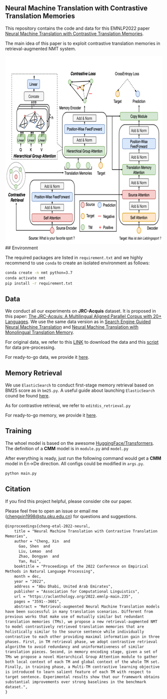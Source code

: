 ## Neural Machine Translation with Contrastive Translation Memories
This repository contains the code and data for this EMNLP2022 paper [Neural Machine Translation with Contrastive Translation Memories](https://aclanthology.org/2022.emnlp-main.235/). 

The main idea of this paper is to exploit contrastive translation memories in retrieval-augmented NMT system.

<div align=center>
<img src="model.png" width="650" height="600">
</div>
## Environment

The required packages are listed in `requirement.txt` and we highly recommend to use `conda` to create an isolated environment as follows:

```bash
conda create -n nmt python=3.7
conda activate nmt
pip install -r requirement.txt
```

## Data

We conduct all our experiments on **JRC-Acquis** dataset. It is proposed in this paper: [The JRC-Acquis: A Multilingual Aligned Parallel Corpus with 20+ Languages](http://www.lrec-conf.org/proceedings/lrec2006/pdf/340_pdf.pdf). We use the same data version as in [Search Engine Guided Neural Machine Translation](https://ojs.aaai.org/index.php/AAAI/article/view/12013) and [Neural Machine Translation with Monolingual Translation Memory](https://aclanthology.org/2021.acl-long.567.pdf). 

For original data, we refer to this [LINK](https://drive.google.com/file/d/1iuBH_YsnL28cTYjjpSq5BgukG7QhBLs_/view) to download the data and this [script](https://github.com/jcyk/copyisallyouneed/blob/master/scripts/prepare.sh) for data pre-processing.

For ready-to-go data, we provide it [here](https://drive.google.com/file/d/1ghmdaTFUGVj_rIM0YJpSr6P_Zj3cNcyZ/view?usp=share_link).

## Memory Retrieval

We use `ElasticSearch` to conduct first-stage memory retrieval based on BM25 score as in `bm25.py`. A useful guide about launching `ElasticSearch` cound be found [here](https://cuiqingcai.com/6214.html).

As for contrastive retrieval, we refer to `editdis_retrieval.py`

For ready-to-go memory, we provide it [here](https://drive.google.com/file/d/15LibHuRtvOGsrCVs8BsVnHM1wUnbcE_e/view?usp=share_link).

## Training

The whoel model is based on the awesome [HuggingFace/Transformers](https://github.com/huggingface/transformers). The definition of a **CMM** model is in `module.py` and `model.py`

After everything is ready, just run the following command would get a **CMM** model in En->De direction. All configs could be modified in `args.py`.

```python
python main.py
```

## Citation

If you find this project helpful, please consider cite our paper. 

Please feel free to open an issue or email me ([chengxin1998@stu.pku.edu.cn](mailto:chengxin1998@stu.pku.edu.cn)) for questions and suggestions.

```
@inproceedings{cheng-etal-2022-neural,
    title = "Neural Machine Translation with Contrastive Translation Memories",
    author = "Cheng, Xin  and
      Gao, Shen  and
      Liu, Lemao  and
      Zhao, Dongyan  and
      Yan, Rui",
    booktitle = "Proceedings of the 2022 Conference on Empirical Methods in Natural Language Processing",
    month = dec,
    year = "2022",
    address = "Abu Dhabi, United Arab Emirates",
    publisher = "Association for Computational Linguistics",
    url = "https://aclanthology.org/2022.emnlp-main.235",
    pages = "3591--3601",
    abstract = "Retrieval-augmented Neural Machine Translation models have been successful in many translation scenarios. Different from previous works that make use of mutually similar but redundant translation memories (TMs), we propose a new retrieval-augmented NMT to model contrastively retrieved translation memories that are holistically similar to the source sentence while individually contrastive to each other providing maximal information gain in three phases. First, in TM retrieval phase, we adopt contrastive retrieval algorithm to avoid redundancy and uninformativeness of similar translation pieces. Second, in memory encoding stage, given a set of TMs we propose a novel Hierarchical Group Attention module to gather both local context of each TM and global context of the whole TM set. Finally, in training phase, a Multi-TM contrastive learning objective is introduced to learn salient feature of each TM with respect to target sentence. Experimental results show that our framework obtains substantial improvements over strong baselines in the benchmark dataset.",
}
```



